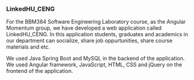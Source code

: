 <h3> LinkedHU_CENG </h3>

For the BBM384 Software Engineering Laboratory course, as the Angular Momentum group, we have developed a web application called LinkedHU_CENG.
In this application students, graduates and academics in our department can socialize, share job oppurtunities, share course materials and etc. <br>

We used Java Spring Boot and MySQL in the backend of the application. <br>
We used Angular framework, JavaScript, HTML, CSS and jQuery on the frontend of the application.
